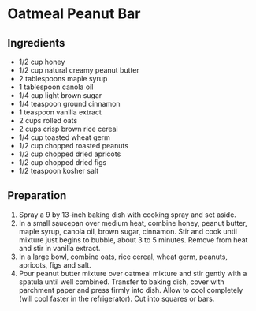 # Oatmeal Peanut Bar

## Ingredients
* 1/2 cup honey
* 1/2 cup natural creamy peanut butter
* 2 tablespoons maple syrup
* 1 tablespoon canola oil
* 1/4 cup light brown sugar
* 1/4 teaspoon ground cinnamon
* 1 teaspoon vanilla extract
* 2 cups rolled oats
* 2 cups crisp brown rice cereal
* 1/4 cup toasted wheat germ
* 1/2 cup chopped roasted peanuts
* 1/2 cup chopped dried apricots
* 1/2 cup chopped dried figs
* 1/2 teaspoon kosher salt

## Preparation
1. Spray a 9 by 13-inch baking dish with cooking spray and set aside.
1. In a small saucepan over medium heat, combine honey, peanut butter, maple syrup, canola oil, brown sugar, cinnamon. Stir and cook until mixture just begins to bubble, about 3 to 5 minutes. Remove from heat and stir in vanilla extract.
1. In a large bowl, combine oats, rice cereal, wheat germ, peanuts, apricots, figs and salt.
1. Pour peanut butter mixture over oatmeal mixture and stir gently with a spatula until well combined. Transfer to baking dish, cover with parchment paper and press firmly into dish. Allow to cool completely (will cool faster in the refrigerator). Cut into squares or bars.


